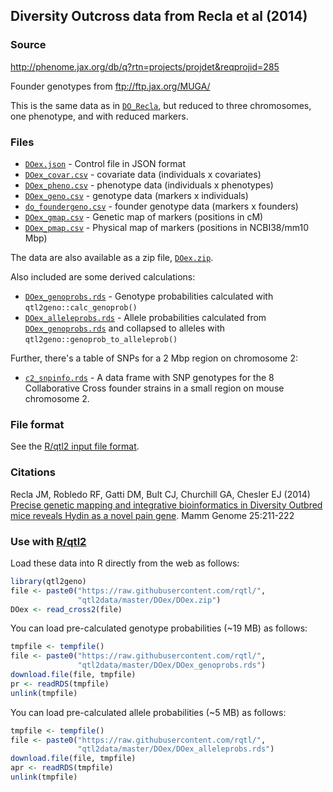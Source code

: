 ## Diversity Outcross data from Recla et al (2014)

### Source

<http://phenome.jax.org/db/q?rtn=projects/projdet&reqprojid=285>

Founder genotypes from <ftp://ftp.jax.org/MUGA/>

This is the same data as in [`DO_Recla`](../DO_Recla), but reduced to
three chromosomes, one phenotype, and with reduced markers.

### Files

- [`DOex.json`](DOex.json) - Control file in JSON format
- [`DOex_covar.csv`](DOex_covar.csv) - covariate data (individuals x
  covariates)
- [`DOex_pheno.csv`](DOex_pheno.csv) - phenotype data (individuals x
  phenotypes)
- [`DOex_geno.csv`](DOex_geno.csv) - genotype data (markers x individuals)
- [`do_foundergeno.csv`](DOex_foundergeno.csv) - founder genotype data
  (markers x founders)
- [`DOex_gmap.csv`](DOex_gmap.csv) - Genetic map of markers (positions in
  cM)
- [`DOex_pmap.csv`](DOex_pmap.csv) - Physical map of markers (positions in
  NCBI38/mm10 Mbp)

The data are also available as a zip file, [`DOex.zip`](DOex.zip).

Also included are some derived calculations:

- [`DOex_genoprobs.rds`](DOex_genoprobs.rds) - Genotype probabilities
  calculated with `qtl2geno::calc_genoprob()`
- [`DOex_alleleprobs.rds`](DOex_alleleprobs.rds) - Allele probabilities
  calculated from [`DOex_genoprobs.rds`](DOex_genoprobs) and collapsed
  to alleles with `qtl2geno::genoprob_to_alleleprob()`

Further, there's a table of SNPs for a 2 Mbp region on chromosome 2:

- [`c2_snpinfo.rds`](c2_snpinfo.rds) - A data frame with SNP genotypes
  for the 8 Collaborative Cross founder strains in a small region on
  mouse chromosome 2.

### File format

See the [R/qtl2 input file format](http://kbroman.org/qtl2/assets/vignettes/input_files.html).


### Citations

Recla JM, Robledo RF, Gatti DM, Bult CJ, Churchill GA, Chesler EJ (2014)
[Precise genetic mapping and integrative bioinformatics in Diversity Outbred mice reveals Hydin as a novel pain gene](http://www.ncbi.nlm.nih.gov/pubmed/24700285).
Mamm Genome 25:211-222

### Use with [R/qtl2](http://kbroman.org/qtl2)

Load these data into R directly from the web as follows:

```r
library(qtl2geno)
file <- paste0("https://raw.githubusercontent.com/rqtl/",
               "qtl2data/master/DOex/DOex.zip")
DOex <- read_cross2(file)
```

You can load pre-calculated genotype probabilities (~19 MB) as follows:

```r
tmpfile <- tempfile()
file <- paste0("https://raw.githubusercontent.com/rqtl/",
               "qtl2data/master/DOex/DOex_genoprobs.rds")
download.file(file, tmpfile)
pr <- readRDS(tmpfile)
unlink(tmpfile)
```

You can load pre-calculated allele probabilities (~5 MB) as follows:

```r
tmpfile <- tempfile()
file <- paste0("https://raw.githubusercontent.com/rqtl/",
               "qtl2data/master/DOex/DOex_alleleprobs.rds")
download.file(file, tmpfile)
apr <- readRDS(tmpfile)
unlink(tmpfile)
```
